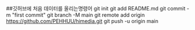 ##깃허브에 처음 데이터를 올리는명령어
git init
git add README.md
git commit -m "first commit"
git branch -M main
git remote add origin https://github.com/PEHHUU/himedia.git
git push -u origin main